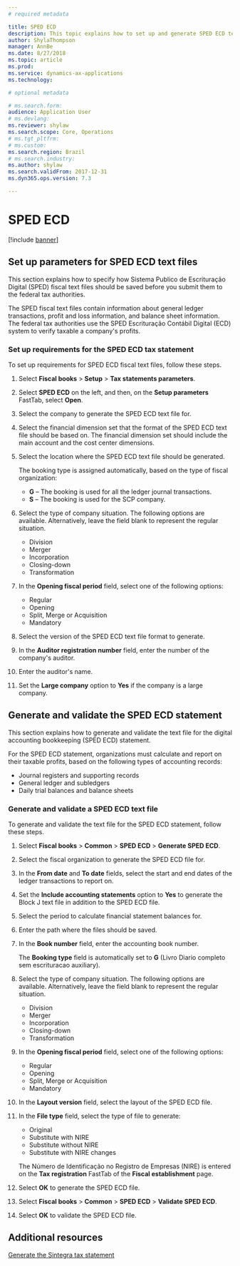 ```yaml
---
# required metadata

title: SPED ECD
description: This topic explains how to set up and generate SPED ECD text files.
author: ShylaThompson
manager: AnnBe
ms.date: 8/27/2018
ms.topic: article
ms.prod: 
ms.service: dynamics-ax-applications
ms.technology:

# optional metadata

# ms.search.form:  
audience: Application User
# ms.devlang: 
ms.reviewer: shylaw
ms.search.scope: Core, Operations
# ms.tgt_pltfrm: 
# ms.custom: 
ms.search.region: Brazil
# ms.search.industry: 
ms.author: shylaw
ms.search.validFrom: 2017-12-31
ms.dyn365.ops.version: 7.3

---
```


# SPED ECD

[!include [banner](../includes/banner.md)]

## Set up parameters for SPED ECD text files

This section explains how to specify how Sistema Publico de Escrituração Digital (SPED) fiscal text files should be saved before you submit them to the federal tax authorities.

The SPED fiscal text files contain information about general ledger transactions, profit and loss information, and balance sheet information. The federal tax authorities use the SPED Escrituração Contábil Digital (ECD) system to verify taxable a company's profits. 

### Set up requirements for the SPED ECD tax statement

To set up requirements for SPED ECD fiscal text files, follow these steps.

1.  Select **Fiscal books** \> **Setup** \> **Tax statements parameters**.
2.  Select **SPED ECD** on the left, and then, on the **Setup parameters** FastTab, select **Open**.
3.  Select the company to generate the SPED ECD text file for.
4.  Select the financial dimension set that the format of the SPED ECD text file should be based on. The financial dimension set should include the main account and the cost center dimensions.
5.  Select the location where the SPED ECD text file should be generated.

    The booking type is assigned automatically, based on the type of fiscal organization:

    -  **G** – The booking is used for all the ledger journal transactions.
    -  **S** – The booking is used for the SCP company.

6.  Select the type of company situation. The following options are available. Alternatively, leave the field blank to represent the regular situation.

    -  Division
    -  Merger
    -  Incorporation
    -  Closing-down
    -  Transformation

7.  In the **Opening fiscal period** field, select one of the following options:

    -  Regular
    -  Opening
    -  Split, Merge or Acquisition
    -  Mandatory

8.  Select the version of the SPED ECD text file format to generate.
9.  In the **Auditor registration number** field, enter the number of the company's auditor.
10. Enter the auditor's name.
11. Set the **Large company** option to **Yes** if the company is a large company.

## Generate and validate the SPED ECD statement 

This section explains how to generate and validate the text file for the digital accounting bookkeeping (SPED ECD) statement.

For the SPED ECD statement, organizations must calculate and report on their taxable profits, based on the following types of accounting records:

- Journal registers and supporting records
- General ledger and subledgers
- Daily trial balances and balance sheets

### Generate and validate a SPED ECD text file

To generate and validate the text file for the SPED ECD statement, follow these steps.

1.  Select **Fiscal books** \> **Common** \> **SPED ECD** \> **Generate SPED ECD**.
2.  Select the fiscal organization to generate the SPED ECD file for.
3.  In the **From date** and **To date** fields, select the start and end dates of the ledger transactions to report on.
4.  Set the **Include accounting statements** option to **Yes** to generate the Block J text file in addition to the SPED ECD file.
5.  Select the period to calculate financial statement balances for.
6.  Enter the path where the files should be saved.
7.  In the **Book number** field, enter the accounting book number.

    The **Booking type** field is automatically set to **G** (Livro Diario completo sem escrituracao auxiliary).

8.  Select the type of company situation. The following options are available. Alternatively, leave the field blank to represent the regular situation.

    -  Division
    -  Merger
    -  Incorporation
    -  Closing-down
    -  Transformation

9.  In the **Opening fiscal period** field, select one of the following options:

    -  Regular
    -  Opening
    -  Split, Merge or Acquisition
    -  Mandatory

10. In the **Layout version** field, select the layout of the SPED ECD file.
11. In the **File type** field, select the type of file to generate:

    -  Original
    -  Substitute with NIRE
    -  Substitute without NIRE
    -  Substitute with NIRE changes

    The Número de Identificação no Registro de Empresas (NIRE) is entered on the **Tax registration** FastTab of the **Fiscal establishment** page.

12. Select **OK** to generate the SPED ECD file.
13. Select **Fiscal books** \> **Common** \> **SPED ECD** \> **Validate SPED ECD**.
14. Select **OK** to validate the SPED ECD file.

## Additional resources

[Generate the Sintegra tax statement](https://github.com/MicrosoftDocs/Dynamics-365-Operations/blob/bra-parameters-tax/articles/financials/localizations/latam-bra-set-up-parameters-for-tax-statements.md)
